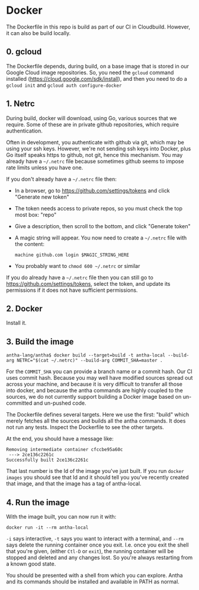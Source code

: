 # Docker

The Dockerfile in this repo is build as part of our CI in
Cloudbuild. However, it can also be build locally.

## 0. gcloud

The Dockerfile depends, during build, on a base image that is stored
in our Google Cloud image repositories. So, you need the `gcloud`
command installed (https://cloud.google.com/sdk/install), and then you
need to do a `gcloud init` and `gcloud auth configure-docker`

## 1. Netrc

During build, docker will download, using Go, various sources that we
require. Some of these are in private github repositories, which
require authentication.

Often in development, you authenticate with github via git, which may
be using your ssh keys. However, we're not sending ssh keys into
Docker, plus Go itself speaks https to github, not git, hence this
mechanism. You may already have a `~/.netrc` file because sometimes
github seems to impose rate limits unless you have one.

If you don't already have a `~/.netrc` file then:
* In a browser, go to https://github.com/settings/tokens and click "Generate new token"
* The token needs access to private repos, so you must check the top most box: "repo"
* Give a description, then scroll to the bottom, and click "Generate token"
* A magic string will appear. You now need to create a `~/.netrc` file with the content:

      machine github.com login $MAGIC_STRING_HERE

* You probably want to `chmod 600 ~/.netrc` or similar

If you do already have a `~/.netrc` file then you can still go to
https://github.com/settings/tokens, select the token, and update its
permissions if it does not have sufficient permissions.

## 2. Docker

Install it.

## 3. Build the image

    antha-lang/antha$ docker build --target=build -t antha-local --build-arg NETRC="$(cat ~/.netrc)" --build-arg COMMIT_SHA=master .

For the `COMMIT_SHA` you can provide a branch name or a commit
hash. Our CI uses commit hash. Because you may well have modified
sources spread out across your machine, and because it is very
difficult to transfer all those into docker, and because the antha
commands are highly coupled to the sources, we do not currently
support building a Docker image based on un-committed and un-pushed
code.

The Dockerfile defines several targets. Here we use the first: "build"
which merely fetches all the sources and builds all the antha
commands. It does not run any tests. Inspect the Dockerfile to see the
other targets.

At the end, you should have a message like:

    Removing intermediate container cfccbe95a60c
     ---> 2ce136c2261c
    Successfully built 2ce136c2261c

That last number is the Id of the image you've just built. If you run
`docker images` you should see that Id and it should tell you you've
recently created that image, and that the image has a tag of antha-local.

## 4. Run the image

With the image built, you can now run it with:

    docker run -it --rm antha-local

`-i` says interactive, `-t` says you want to interact with a terminal,
and `--rm` says delete the running container once you exit. I.e. once
you exit the shell that you're given, (either `Ctl-D` or `exit`), the
running container will be stopped and deleted and any changes lost. So
you're always restarting from a known good state.

You should be presented with a shell from which you can explore. Antha
and its commands should be installed and available in PATH as normal.
